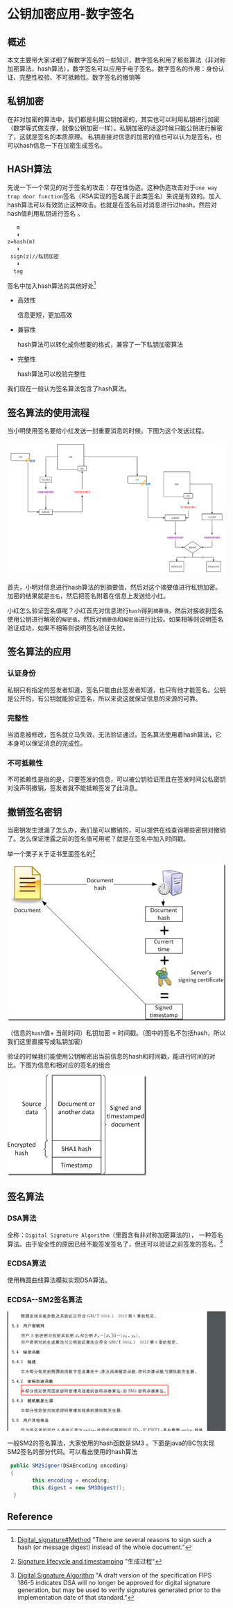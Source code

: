 # 公钥加密应用-数字签名



## 概述

​		本文主要带大家详细了解数字签名的一些知识，数字签名利用了那些算法（非对称加密算法，hash算法），数字签名可以应用于电子签名。数字签名的作用：身份认证、完整性校验、不可抵赖性。数字签名的撤销等



## 私钥加密

​	在非对加密的算法中，我们都是利用公钥加密的，其实也可以利用私钥进行加密（数学等式做支撑，就像公钥加密一样）。私钥加密的话这时候只能公钥进行解密了，这就是签名的本质原理。 私钥直接对信息的加密的值也可以认为是签名，也可以hash信息一下在加密生成签名。



## HASH算法



先说一下一个常见的对于签名的攻击：存在性伪造。这种伪造攻击对于`one way trap door function`签名（RSA实现的签名属于此类签名）来说是有效的。加入hash算法可以有效防止这种攻击。也就是在签名前对消息进行过hash，然后对hash值利用私钥进行签名 。

```tex
   m
   ⬇
z=hash(m)
   ⬇
 sign(z)//私钥加密
   ⬇
  tag
```



签名中加入hash算法的其他好处[^1]

+ 高效性

  信息更短，更加高效

+ 兼容性

  hash算法可以转化成你想要的格式，兼容了一下私钥加密算法

+ 完整性

  hash算法可以校验完整性



我们现在一般认为签名算法包含了hash算法。



## 签名算法的使用流程

当小明使用签名要给小红发送一封重要消息的时候。下图为这个发送过程。



![签名过程](image/签名过程.png)

首先，小明对信息进行hash算法的到摘要值，然后对这个摘要值进行私钥加密。加密的结果就是`签名`，然后把签名附着在信息上发送给小红。

小红怎么验证签名值呢？小红首先对信息进行`hash`得到`摘要值`，然后对接收到签名使用公钥进行解密的`解密值`。然后对`摘要值`和`解密值`进行比较。如果相等则说明签名验证成功，如果不相等则说明签名验证失败。





## 签名算法的应用

### 认证身份

私钥只有指定的签发者知道，签名只能由此签发者知道，也只有他才能签名。公钥是公开的，有公钥就能验证签名，所以来说这就保证信息的来源的可靠。



### 完整性

当消息被修改，签名就立马失效，无法验证通过。签名算法使用着hash算法，它本身可以保证消息的完成性。



### 不可抵赖性

不可抵赖性是指的是，只要签发的信息，可以被公钥验证而且在签发时间公私密钥对没声明撤销，签发者就不能抵赖签发了此消息。



## 撤销签名密钥

​		当密钥发生泄漏了怎么办，我们是可以撤销的，可以提供在线查询哪些密钥对撤销了。怎么保证泄露之前的签名值可用呢？就是在签名中加入时间戳。



举一个栗子关于证书里面签名的[^2]







![Timestamping process](image/image_8860d6e0-1630-4c67-bf6f-af86f14b3ea6_18CFD8AF.png)

（信息的`hash`值+ 当前时间）私钥加密 = 时间戳。（图中的签名不包括hash，所以我们这里直接写成私钥加密） 

验证的时候我们能使用公钥解密出当前信息的hash和时间戳，能进行时间的对比。下图为信息和相对应的签名的组合

![Signed and timestamped document](image/image_65e25613-4c40-4d19-a9ae-cd9845621676_18CFD8AF.png)





## 签名算法



### DSA算法

全称：`Digital Signature Algorithm`（里面含有非对称加密算法的）， 一种签名算法。由于安全性的原因已经不能签发签名了，但还可以验证之前签发的签名。[^3]

### ECDSA算法

使用椭圆曲线算法模拟实现DSA算法。

### ECDSA--SM2签名算法



![image-20220410192907668](image/image-20220410192907668.png)



一般SM2的签名算法，大家使用的hash函数是SM3 。下面是java的BC包实现SM2签名的部分代码。可以看出使用的hash算法

```java
 public SM2Signer(DSAEncoding encoding)
 {
        this.encoding = encoding;
        this.digest = new SM3Digest();
  }
```

 





## Reference 



[^1]:[Digital_signature#Method](https://en.wikipedia.org/wiki/Digital_signature#Method) "There are several reasons to sign such a hash (or message digest) instead of the whole document."
[^2]:[Signature lifecycle and timestamping](https://www.sysadmins.lv/blog-en/digital-signatures.aspx) "生成过程"

[^3]:[Digital Signature Algorithm](https://en.wikipedia.org/wiki/Digital_Signature_Algorithm) "A draft version of the specification FIPS 186-5 indicates DSA will no longer be approved for digital signature generation, but may be used to verify signatures generated prior to the implementation date of that standard."

















